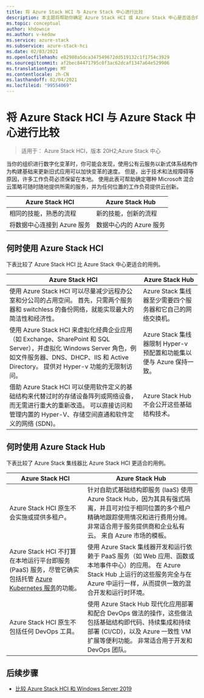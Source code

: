 ```yaml
---
title: 将 Azure Stack HCI 与 Azure Stack 中心进行比较
description: 本主题将帮助你确定 Azure Stack HCI 或 Azure Stack 中心是否适合你的组织。
ms.topic: conceptual
author: khdownie
ms.author: v-kedow
ms.service: azure-stack
ms.subservice: azure-stack-hci
ms.date: 02/03/2021
ms.openlocfilehash: e82980a5dca347549672dd519132c1f1754c3929
ms.sourcegitcommit: af2bec84471795c0f3ac62dcaf1347a64e529906
ms.translationtype: MT
ms.contentlocale: zh-CN
ms.lasthandoff: 02/04/2021
ms.locfileid: "99554069"
---
```

# <a name="compare-azure-stack-hci-to-azure-stack-hub"></a>将 Azure Stack HCI 与 Azure Stack 中心进行比较

> 适用于： Azure Stack HCI，版本 20H2;Azure Stack 中心

当你的组织进行数字化变革时，你可能会发现，使用公有云服务以新式体系结构作为构建基础来更新旧式应用可以加快变革的速度。 但是，出于技术和法规障碍等原因，许多工作负荷必须保留在本地。 使用此表可帮助确定哪种 Microsoft 混合云策略可随时随地提供所需的服务，并为任何位置的工作负荷提供云创新。

| Azure Stack HCI | Azure Stack Hub |
| --------------- | --------------- |
| 相同的技能，熟悉的流程 | 新的技能，创新的流程 |
| 将数据中心连接到 Azure 服务 | 数据中心内的 Azure 服务 |

## <a name="when-to-use-azure-stack-hci"></a>何时使用 Azure Stack HCI

下表比较了 Azure Stack HCI 比 Azure Stack 中心更适合的用例。

| Azure Stack HCI                                                                 | Azure Stack Hub                                                                         |
| ------------------------------------------------------------------------------- | --------------------------------------------------------------------------------------- |
| 使用 Azure Stack HCI 可以尽量减少远程办公室和分公司的占用空间。 首先，只需两个服务器和 switchless 的备份网络，就能实现最大的简洁性和经济性。 | Azure Stack 集线器至少需要四个服务器和它自己的网络交换机。 |
| 使用 Azure Stack HCI 来虚拟化经典企业应用（如 Exchange、SharePoint 和 SQL Server），并虚拟化 Windows Server 角色，例如文件服务器、DNS、DHCP、IIS 和 Active Directory。 提供对 Hyper-v 功能的无限制访问。| Azure Stack 集线器限制 Hyper-v 预配置和功能集以便与 Azure 保持一致。 | 
| 借助 Azure Stack HCI 可以使用软件定义的基础结构来代替过时的存储设备阵列或网络设备，而无需进行重大的重新改造。 可以直接访问和管理内置的 Hyper-V、存储空间直通和软件定义的网络 (SDN)。 | Azure Stack Hub 不会公开这些基础结构技术。 |

## <a name="when-to-use-azure-stack-hub"></a>何时使用 Azure Stack Hub

下表比较了 Azure Stack 集线器比 Azure Stack HCI 更适合的用例。

| Azure Stack HCI                                                                 | Azure Stack Hub                                                                          |
| ------------------------------------------------------------------------------- | ---------------------------------------------------------------------------------------- |
| Azure Stack HCI 原生不会实施或提供多租户。 | 针对自助式基础结构即服务 (IaaS) 使用 Azure Stack Hub，因为其具有强式隔离，并且可对位于相同位置的多个租户精确地跟踪使用情况和进行费用分摊。 非常适合用于服务提供商和企业私有云。 来自 Azure 市场的模板。 | 
| Azure Stack HCI 不打算在本地运行平台即服务 (PaaS) 服务，尽管它确实包括托管 [Azure Kubernetes 服务](/azure-stack/aks-hci/overview.md)的功能。 | 使用 Azure Stack 集线器开发和运行依赖于 PaaS 服务（如 Web 应用、函数或本地事件中心）的应用。 在 Azure Stack Hub 上运行的这些服务完全与在 Azure 中运行一样，从而提供一致的混合开发和运行时环境。 |
| Azure Stack HCI 原生不包括任何 DevOps 工具。 | 使用 Azure Stack Hub 现代化应用部署和配合 DevOps 做法的操作，这些做法包括基础结构即代码、持续集成和持续部署 (CI/CD)，以及 Azure 一致性 VM 扩展等便利功能。 非常适合用于开发和 DevOps 团队。 |

## <a name="next-steps"></a>后续步骤

- [比较 Azure Stack HCI 和 Windows Server 2019](compare-windows-server.md)
